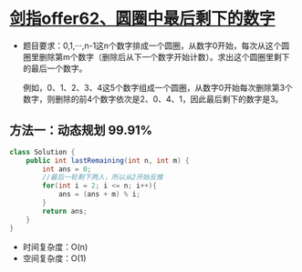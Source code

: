 # [剑指offer62、圆圈中最后剩下的数字](https://leetcode-cn.com/problems/yuan-quan-zhong-zui-hou-sheng-xia-de-shu-zi-lcof/submissions/)

- 题目要求：0,1,···,n-1这n个数字排成一个圆圈，从数字0开始，每次从这个圆圈里删除第m个数字（删除后从下一个数字开始计数）。求出这个圆圈里剩下的最后一个数字。

  例如，0、1、2、3、4这5个数字组成一个圆圈，从数字0开始每次删除第3个数字，则删除的前4个数字依次是2、0、4、1，因此最后剩下的数字是3。



## 方法一：动态规划 99.91%

```java
class Solution {
    public int lastRemaining(int n, int m) {
        int ans = 0;
        //最后一轮剩下两人，所以从2开始反推
        for(int i = 2; i <= n; i++){
            ans = (ans + m) % i;
        }
        return ans;
    }
}
```

- 时间复杂度：O(n)
- 空间复杂度：O(1) 
